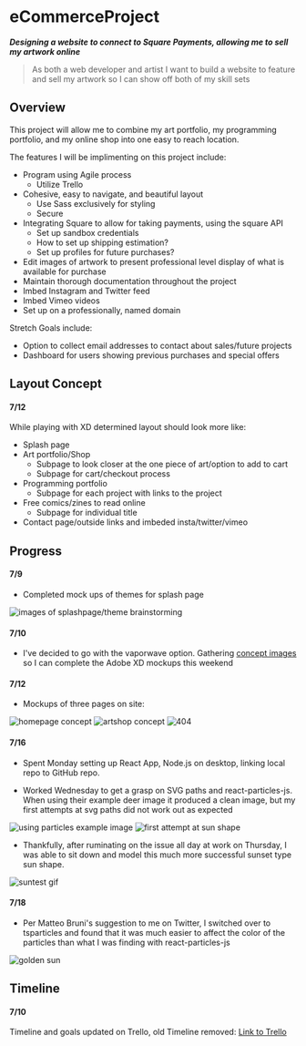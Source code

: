 # eCommerceProject
***Designing a website to connect to Square Payments, allowing me to sell my artwork online***

>As both a web developer and artist 
>I want to build a website to feature and sell my artwork 
>so I can show off both of my skill sets

## Overview

This project will allow me to combine my art portfolio, my programming portfolio, and my online shop into one easy to reach location.

The features I will be implimenting on this project include: 

- Program using Agile process
  - Utilize Trello
- Cohesive, easy to navigate, and beautiful layout
  - Use Sass exclusively for styling
  - Secure
- Integrating Square to allow for taking payments, using the square API
  - Set up sandbox credentials
  - How to set up shipping estimation? 
  - Set up profiles for future purchases? 
- Edit images of artwork to present professional level display of what is available for purchase
- Maintain thorough documentation throughout the project
- Imbed Instagram and Twitter feed
- Imbed Vimeo videos
- Set up on a professionally, named domain

Stretch Goals include: 

- Option to collect email addresses to contact about sales/future projects
- Dashboard for users showing previous purchases and special offers

## Layout Concept

#### 7/12

While playing with XD determined layout should look more like: 

- Splash page
- Art portfolio/Shop
  - Subpage to look closer at the one piece of art/option to add to cart
  - Subpage for cart/checkout process
- Programming portfolio
  - Subpage for each project with links to the project
- Free comics/zines to read online
  - Subpage for individual title
- Contact page/outside links and imbeded insta/twitter/vimeo

## Progress

#### 7/9

* Completed mock ups of themes for splash page

![images of splashpage/theme brainstorming](https://github.com/missjody/eCommerceProject/blob/master/themeBrainstorming.JPG)

#### 7/10

* I've decided to go with the vaporwave option. Gathering [concept images](https://www.pinterest.com/ladynajat/vaporwave-website-vision-board/) so I can complete the Adobe XD mockups this weekend

#### 7/12

* Mockups of three pages on site:

![homepage concept](https://github.com/missjody/eCommerceProject/blob/master/homepageconcept.JPG)
![artshop concept](https://github.com/missjody/eCommerceProject/blob/master/artshopconceptg.JPG)
![404](https://github.com/missjody/eCommerceProject/blob/master/404concept.JPG)

#### 7/16

* Spent Monday setting up React App, Node.js on desktop, linking local repo to GitHub repo.

* Worked Wednesday to get a grasp on SVG paths and react-particles-js. When using their example deer image it produced a clean image, but my first attempts at svg paths did not work out as expected

![using particles example image](https://github.com/missjody/eCommerceProject/blob/master/715cap1.JPG)
![first attempt at sun shape](https://github.com/missjody/eCommerceProject/blob/master/715cap2.JPG)

* Thankfully, after ruminating on the issue all day at work on Thursday, I was able to sit down and model this much more successful sunset type sun shape.

![suntest gif](https://github.com/missjody/eCommerceProject/blob/master/sun.gif)

#### 7/18

* Per Matteo Bruni's suggestion to me on Twitter, I switched over to tsparticles and found that it was much easier to affect the color of the particles than what I was finding with react-particles-js

![golden sun](https://github.com/missjody/eCommerceProject/blob/master/golden%20sun.gif)

## Timeline

#### 7/10

Timeline and goals updated on Trello, old Timeline removed: [Link to Trello](https://trello.com/b/jNMs294S/ecommerce-project)
  

